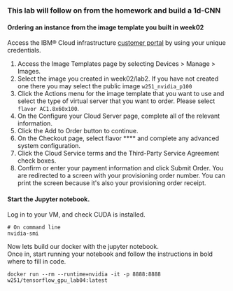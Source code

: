 ### This lab will follow on from the homework and build a 1d-CNN

#### Ordering an instance from the image template you built in week02
Access the IBM® Cloud infrastructure [customer portal](https://control.softlayer.com/) by using your unique credentials.
1. Access the Image Templates page by selecting Devices > Manage > Images.
2. Select the image you created in week02/lab2. If you have not created one there you may select the public image `w251_nvidia_p100`
3. Click the Actions menu for the image template that you want to use and select the type of virtual server that you want to order. Please select `flavor AC1.8x60x100`. 
4. On the Configure your Cloud Server page, complete all of the relevant information.
5. Click the Add to Order button to continue.
6. On the Checkout page, select flavor **** and complete any advanced system configuration.
7. Click the Cloud Service terms and the Third-Party Service Agreement check boxes.
8. Confirm or enter your payment information and click Submit Order. You are redirected to a screen with your provisioning order number. You can print the screen because it's also your provisioning order receipt.

#### Start the Jupyter notebook.

Log in to your VM, and check CUDA is installed.   
```
# On command line
nvidia-smi
```
   
Now lets build our docker with the jupyter notebook.  
Once in, start running your notebook and follow the instructions in bold where to fill in code. 
```
docker run --rm --runtime=nvidia -it -p 8888:8888 w251/tensorflow_gpu_lab04:latest
```
